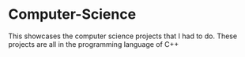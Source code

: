 # Computer-Science
This showcases the computer science projects that I had to do. These projects are all in the programming language of C++
